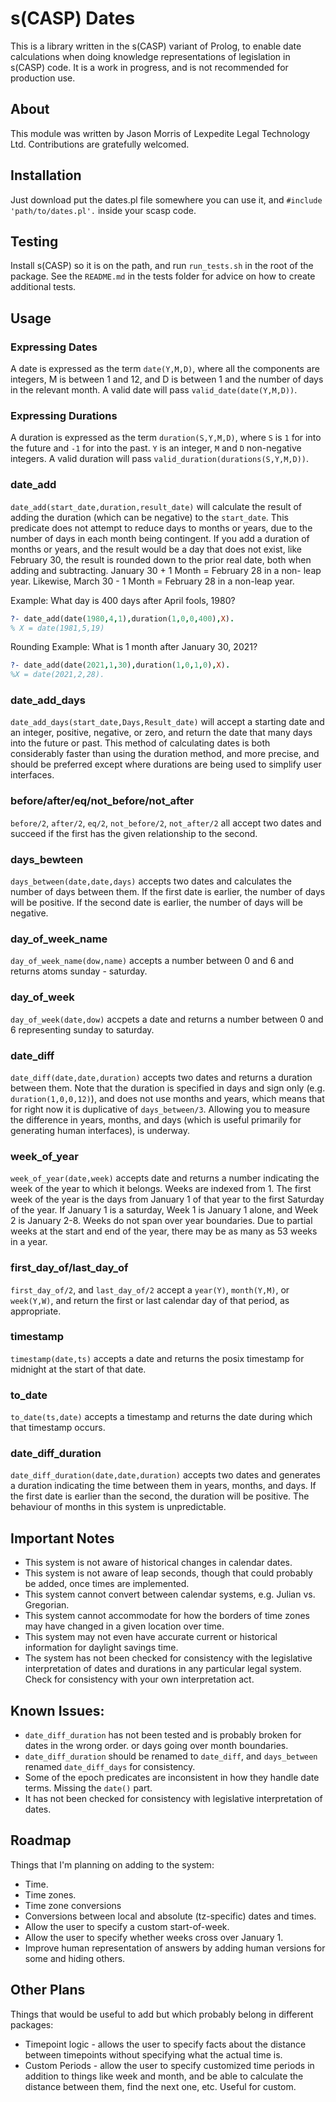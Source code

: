 # s(CASP) Dates

This is a library written in the s(CASP) variant of Prolog, to enable date calculations
when doing knowledge representations of legislation in s(CASP) code. It is a work
in progress, and is not recommended for production use.

## About

This module was written by Jason Morris of Lexpedite Legal Technology Ltd. Contributions are gratefully welcomed.

## Installation

Just download put the dates.pl file somewhere you can use it, and `#include 'path/to/dates.pl'.` inside
your scasp code.

## Testing

Install s(CASP) so it is on the path, and run `run_tests.sh` in the root of the package. See the `README.md` in the tests folder for advice on how to create additional tests.

## Usage

### Expressing Dates
A date is expressed as the term `date(Y,M,D)`, where all the components are integers,
M is between 1 and 12, and D is between 1 and the number of days in the relevant month.
A valid date will pass `valid_date(date(Y,M,D))`.

### Expressing Durations
A duration is expressed as the term `duration(S,Y,M,D)`, where `S` is `1` for into the future
and `-1` for into the past. `Y` is an integer, `M` and `D` non-negative integers.
A valid duration will pass `valid_duration(durations(S,Y,M,D))`.

### date_add
`date_add(start_date,duration,result_date)` will calculate the result of adding the duration
(which can be negative) to the `start_date`.
This predicate does not attempt to reduce days to months or years, due to the number of
days in each month being contingent. If you add a duration of months or years, and the result
would be a day that does not exist, like February 30, the result is rounded down to the
prior real date, both when adding and subtracting. January 30 + 1 Month = February 28 in a non-
leap year. Likewise, March 30 - 1 Month = February 28 in a non-leap year.

Example: What day is 400 days after April fools, 1980?
```prolog
?- date_add(date(1980,4,1),duration(1,0,0,400),X).
% X = date(1981,5,19)
```
Rounding Example: What is 1 month after January 30, 2021?
```prolog
?- date_add(date(2021,1,30),duration(1,0,1,0),X).
%X = date(2021,2,28).
```
### date_add_days
`date_add_days(start_date,Days,Result_date)` will accept a starting date and an integer,
positive, negative, or zero, and return the date that many days into the future or past.
This method of calculating dates is both considerably faster than using the duration
method, and more precise, and should be preferred except where durations are being used
to simplify user interfaces.

### before/after/eq/not_before/not_after
`before/2`, `after/2`, `eq/2`, `not_before/2`, `not_after/2`
all accept two dates and succeed if the first has the given relationship to
the second.

### days_bewteen
`days_between(date,date,days)` accepts two dates and calculates the number of days between
them. If the first date is earlier, the number of days will be positive. If the second
date is earlier, the number of days will be negative.

### day_of_week_name
`day_of_week_name(dow,name)` accepts a number between 0 and 6 and returns atoms sunday - saturday.

### day_of_week
`day_of_week(date,dow)` accpets a date and returns a number between 0 and 6 representing sunday to saturday.

### date_diff
`date_diff(date,date,duration)` accepts two dates and returns a duration between them.
Note that the duration is specified in days and sign only (e.g. `duration(1,0,0,12)`), and does not use months
and years, which means that for right now it is duplicative of `days_between/3`.
Allowing you to measure the difference in years, months, and days (which is useful primarily for
generating human interfaces), is underway.

### week_of_year
`week_of_year(date,week)` accepts date and returns a number indicating the week of the
year to which it belongs. Weeks are indexed from 1. The first week of the year is 
the days from January 1 of that year to the first Saturday of the year. If January 1
is a saturday, Week 1 is January 1 alone, and Week 2 is January 2-8. Weeks do not
span over year boundaries. Due to partial weeks at the start and end of the year, there
may be as many as 53 weeks in a year.

### first_day_of/last_day_of
`first_day_of/2`, and `last_day_of/2` accept a `year(Y)`, `month(Y,M)`, or `week(Y,W)`, and return the first or
last calendar day of that period, as appropriate.

### timestamp
`timestamp(date,ts)` accepts a date and returns the posix timestamp for midnight at the start of that date.

### to_date
`to_date(ts,date)` accepts a timestamp and returns the date during which that timestamp occurs.

### date_diff_duration
`date_diff_duration(date,date,duration)` accepts two dates and generates a duration indicating the time
between them in years, months, and days.
If the first date is earlier than the second, the duration will be positive.
The behaviour of months in this system is unpredictable.

## Important Notes
* This system is not aware of historical changes in calendar dates.
* This system is not aware of leap seconds, though that could probably be added, once times are implemented.
* This system cannot convert between calendar systems, e.g. Julian vs. Gregorian.
* This system cannot accommodate for how the borders of time zones may have changed in a given location over time.
* This system may not even have accurate current or historical information for daylight savings time.
* The system has not been checked for consistency with the legislative interpretation of dates and
  durations in any particular legal system. Check for consistency with your own interpretation act.

## Known Issues:
* `date_diff_duration` has not been tested and is probably broken for dates in the wrong order.
   or days going over month boundaries.
* `date_diff_duration` should be renamed to `date_diff`, and `days_between` renamed `date_diff_days`
  for consistency.
* Some of the epoch predicates are inconsistent in how they handle date terms. Missing the `date()` part. 
* It has not been checked for consistency with legislative interpretation of dates.

## Roadmap
Things that I'm planning on adding to the system:
* Time.
* Time zones.
* Time zone conversions
* Conversions between local and absolute (tz-specific) dates and times.
* Allow the user to specify a custom start-of-week.
* Allow the user to specify whether weeks cross over January 1.
* Improve human representation of answers by adding human versions for some and hiding others.

## Other Plans
Things that would be useful to add but which probably belong in different packages:
* Timepoint logic - allows the user to specify facts about the distance between timepoints
  without specifying what the actual time is.
* Custom Periods - allow the user to specify customized time periods in addition to things like
  week and month, and be able to calculate the distance between them, find the next one, etc.
  Useful for custom.